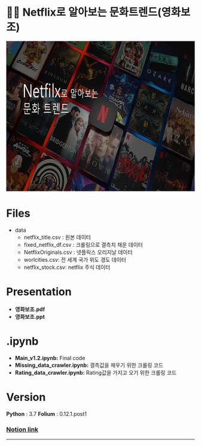 # 👩‍💻 Netflix로 알아보는 문화트렌드(영화보조)

<img src = './image/netflix.png' width ="800" height = "400">

# Files 
- data
  - netflix_title.csv : 원본 데이터
  - fixed_netflix_df.csv : 크롤링으로 결측치 채운 데이터 
  - NetflixOriginals.csv : 넷플릭스 오리지날 데이터 
  - worlcities.csv: 전 세계 국가 위도 경도 데이터
  - netflix_stock.csv: netflix 주식 데이터

# Presentation
- __영화보조.pdf__
- __영화보조.ppt__

# .ipynb
- __Main_v1.2.ipynb:__ Final code
- __Missing_data_crawler.ipynb:__ 결측값을 채우기 위한 크롤링 코드
- __Rating_data_crawler.ipynb:__ Rating값을 가지고 오기 위한 크롤링 코드



# Version
__Python__ : 3.7
__Folium__ :  0.12.1.post1

### [Notion link](https://plucky-sugar-0a5.notion.site/Datathon-9-936289990e38465b9baa064cae6b6fba)

___



